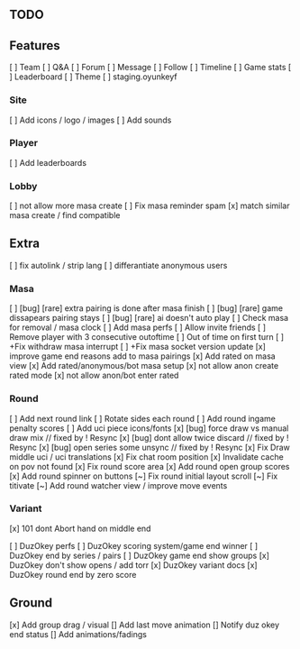 ## TODO


## Features

[ ] Team
[ ] Q&A
[ ] Forum
[ ] Message
[ ] Follow
[ ] Timeline
[ ] Game stats
[ ] Leaderboard
[ ] Theme
[ ] staging.oyunkeyf



### Site
[ ] Add icons / logo / images
[ ] Add sounds

### Player
[ ] Add leaderboards

### Lobby
[ ] not allow more masa create
[ ] Fix masa reminder spam
[x] match similar masa create / find compatible

## Extra
[ ] fix autolink / strip lang
[ ] differantiate anonymous users

### Masa
[ ] [bug] [rare] extra pairing is done after masa finish
[ ] [bug] [rare] game dissapears pairing stays
[ ] [bug] [rare] ai doesn't auto play
[ ] Check masa for removal / masa clock
[ ] Add masa perfs
[ ] Allow invite friends
[ ] Remove player with 3 consecutive outoftime
[ ] Out of time on first turn
[ ] +Fix withdraw masa interrupt
[ ] +Fix masa socket version update
[x] improve game end reasons add to masa pairings
[x] Add rated on masa view
[x] Add rated/anonymous/bot masa setup
[x] not allow anon create rated mode
[x] not allow anon/bot enter rated

### Round
[ ] Add next round link
[ ] Rotate sides each round
[ ] Add round ingame penalty scores
[ ] Add uci piece icons/fonts
[x] [bug] force draw vs manual draw mix // fixed by ! Resync
[x] [bug] dont allow twice discard // fixed by ! Resync
[x] [bug] open series some unsync // fixed by ! Resync
[x] Fix Draw middle uci / uci translations
[x] Fix chat room position
[x] Invalidate cache on pov not found
[x] Fix round score area
[x] Add round open group scores
[x] Add round spinner on buttons
[~] Fix round initial layout scroll
[~] Fix titivate
[~] Add round watcher view / improve move events

### Variant
[x] 101 dont Abort hand on middle end

[ ] DuzOkey perfs
[ ] DuzOkey scoring system/game end winner
[ ] DuzOkey end by series / pairs
[ ] DuzOkey game end show groups
[x] DuzOkey don't show opens / add torr
[x] DuzOkey variant docs
[x] DuzOkey round end by zero score

## Ground

[x] Add group drag / visual
[] Add last move animation
[] Notify duz okey end status
[] Add animations/fadings
